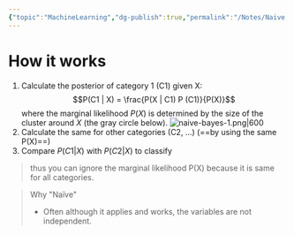 ```yaml
---
{"topic":"MachineLearning","dg-publish":true,"permalink":"/Notes/Naive Bayes/","dgPassFrontmatter":true,"noteIcon":""}
---
```


# How it works
1.  Calculate the posterior of category 1 (C1) given X:
 $$P(C1 | X) = \frac{P(X | C1) P (C1)}{P(X)}$$
 where the marginal likelihood $P(X)$ is determined by the size of the cluster around $X$ (the gray circle below).
 ![naive-bayes-1.png|600](/img/user/_assets/images/naive-bayes-1.png)
 2. Calculate the same for other categories (C2, ...) (==by using the same P(X)==)
 3. Compare $P(C1|X)$ with $P(C2|X)$ to classify 
 > thus you can ignore the marginal likelihood P(X) because it is same for all categories.
 
 >Why "Naïve"
> - Often although it applies and works, the variables are not independent.
 
